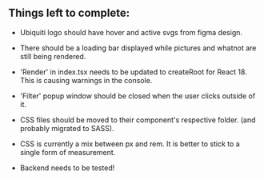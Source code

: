 ## Things left to complete:

- Ubiquiti logo should have hover and active svgs from figma design.

- There should be a loading bar displayed while pictures and whatnot are still being rendered.

- 'Render' in index.tsx needs to be updated to createRoot for React 18. This is causing warnings in the console.

- 'Filter' popup window should be closed when the user clicks outside of it.

- CSS files should be moved to their component's respective folder. (and probably migrated to SASS).

- CSS is currently a mix between px and rem. It is better to stick to a single form of measurement.

- Backend needs to be tested!